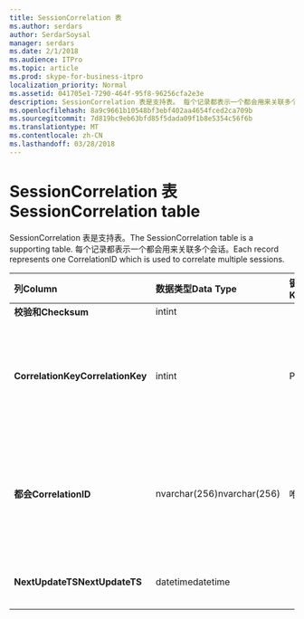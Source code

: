 ```yaml
---
title: SessionCorrelation 表
ms.author: serdars
author: SerdarSoysal
manager: serdars
ms.date: 2/1/2018
ms.audience: ITPro
ms.topic: article
ms.prod: skype-for-business-itpro
localization_priority: Normal
ms.assetid: 041705e1-7290-464f-95f8-96256cfa2e3e
description: SessionCorrelation 表是支持表。 每个记录都表示一个都会用来关联多个会话。
ms.openlocfilehash: 8a9c9661b10548bf3ebf402aa4654fced2ca709b
ms.sourcegitcommit: 7d819bc9eb63bfd85f5dada09f1b8e5354c56f6b
ms.translationtype: MT
ms.contentlocale: zh-CN
ms.lasthandoff: 03/28/2018
---
```

# <a name="sessioncorrelation-table"></a><span data-ttu-id="77487-104">SessionCorrelation 表</span><span class="sxs-lookup"><span data-stu-id="77487-104">SessionCorrelation table</span></span>
 
<span data-ttu-id="77487-105">SessionCorrelation 表是支持表。</span><span class="sxs-lookup"><span data-stu-id="77487-105">The SessionCorrelation table is a supporting table.</span></span> <span data-ttu-id="77487-106">每个记录都表示一个都会用来关联多个会话。</span><span class="sxs-lookup"><span data-stu-id="77487-106">Each record represents one CorrelationID which is used to correlate multiple sessions.</span></span> 
  
|<span data-ttu-id="77487-107">**列**</span><span class="sxs-lookup"><span data-stu-id="77487-107">**Column**</span></span>|<span data-ttu-id="77487-108">**数据类型**</span><span class="sxs-lookup"><span data-stu-id="77487-108">**Data Type**</span></span>|<span data-ttu-id="77487-109">**键/索引**</span><span class="sxs-lookup"><span data-stu-id="77487-109">**Key/Index**</span></span>|<span data-ttu-id="77487-110">**详细信息**</span><span class="sxs-lookup"><span data-stu-id="77487-110">**Details**</span></span>|
|:-----|:-----|:-----|:-----|
|<span data-ttu-id="77487-111">**校验和**</span><span class="sxs-lookup"><span data-stu-id="77487-111">**Checksum**</span></span> <br/> |<span data-ttu-id="77487-112">int</span><span class="sxs-lookup"><span data-stu-id="77487-112">int</span></span>  <br/> |||
|<span data-ttu-id="77487-113">**CorrelationKey**</span><span class="sxs-lookup"><span data-stu-id="77487-113">**CorrelationKey**</span></span> <br/> |<span data-ttu-id="77487-114">int</span><span class="sxs-lookup"><span data-stu-id="77487-114">int</span></span>  <br/> |<span data-ttu-id="77487-115">Primary</span><span class="sxs-lookup"><span data-stu-id="77487-115">Primary</span></span>  <br/> |<span data-ttu-id="77487-116">唯一编号标识此 A / V 会议服务器。</span><span class="sxs-lookup"><span data-stu-id="77487-116">Unique number identifying this A/V Conferencing Server.</span></span>  <br/> |
|<span data-ttu-id="77487-117">**都会**</span><span class="sxs-lookup"><span data-stu-id="77487-117">**CorrelationID**</span></span> <br/> |<span data-ttu-id="77487-118">nvarchar(256)</span><span class="sxs-lookup"><span data-stu-id="77487-118">nvarchar(256)</span></span>  <br/> |<span data-ttu-id="77487-119">唯一</span><span class="sxs-lookup"><span data-stu-id="77487-119">Unique</span></span>  <br/> |<span data-ttu-id="77487-120">相关联的会话都将拥有相同的相关 id。</span><span class="sxs-lookup"><span data-stu-id="77487-120">Sessions that are correlated will have the same correlation ID.</span></span>  <br/> |
|<span data-ttu-id="77487-121">**NextUpdateTS**</span><span class="sxs-lookup"><span data-stu-id="77487-121">**NextUpdateTS**</span></span> <br/> |<span data-ttu-id="77487-122">datetime</span><span class="sxs-lookup"><span data-stu-id="77487-122">datetime</span></span>  <br/> | <br/> |<span data-ttu-id="77487-123">仅供内部使用。</span><span class="sxs-lookup"><span data-stu-id="77487-123">For internal use only.</span></span>  <br/> |
   

